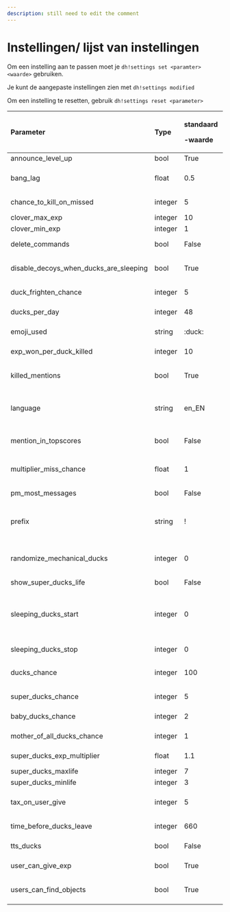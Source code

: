 ```yaml
---
description: still need to edit the comment
---
```


# Instellingen/ lijst van instellingen

Om een instelling aan te passen moet je `dh!settings set <paramter> <waarde>` gebruiken.

Je kunt de aangepaste instellingen zien met `dh!settings modified`  

Om een instelling te resetten, gebruik `dh!settings reset <parameter>`

<table>
  <thead>
    <tr>
      <th style="text-align:left">Parameter</th>
      <th style="text-align:left">Type</th>
      <th style="text-align:left">
        <p>standaard</p>
        <p>-waarde</p>
      </th>
      <th style="text-align:left">uitleg</th>
    </tr>
  </thead>
  <tbody>
    <tr>
      <td style="text-align:left">announce_level_up</td>
      <td style="text-align:left">bool</td>
      <td style="text-align:left">True</td>
      <td style="text-align:left">Toggle the level up/down announcements</td>
    </tr>
    <tr>
      <td style="text-align:left">bang_lag</td>
      <td style="text-align:left">float</td>
      <td style="text-align:left">0.5</td>
      <td style="text-align:left">Time in seconds between a hunter&#x2019;s shot and what happens. This
        can be disabled by setting it to 0.</td>
    </tr>
    <tr>
      <td style="text-align:left">chance_to_kill_on_missed</td>
      <td style="text-align:left">integer</td>
      <td style="text-align:left">5</td>
      <td style="text-align:left">Probability in percent that a hunter will kill someone when missing a
        shot</td>
    </tr>
    <tr>
      <td style="text-align:left">clover_max_exp</td>
      <td style="text-align:left">integer</td>
      <td style="text-align:left">10</td>
      <td style="text-align:left">Maximum experience bonus given by a clover</td>
    </tr>
    <tr>
      <td style="text-align:left">clover_min_exp</td>
      <td style="text-align:left">integer</td>
      <td style="text-align:left">1</td>
      <td style="text-align:left">Minimum experience bonus given by a clover</td>
    </tr>
    <tr>
      <td style="text-align:left">delete_commands</td>
      <td style="text-align:left">bool</td>
      <td style="text-align:left">False</td>
      <td style="text-align:left">Anti-flood parameter: delete commands from hunters after execution</td>
    </tr>
    <tr>
      <td style="text-align:left">disable_decoys_when_ducks_are_sleeping</td>
      <td style="text-align:left">bool</td>
      <td style="text-align:left">True</td>
      <td style="text-align:left">Make decoys ineffective when ducks are sleeping (see sleeping_ducks_start
        and sleeping_ducks_stop)</td>
    </tr>
    <tr>
      <td style="text-align:left">duck_frighten_chance</td>
      <td style="text-align:left">integer</td>
      <td style="text-align:left">5</td>
      <td style="text-align:left">Probability in percent that a duck will get afraid and fly off when a
        hunter shoots at him.</td>
    </tr>
    <tr>
      <td style="text-align:left">ducks_per_day</td>
      <td style="text-align:left">integer</td>
      <td style="text-align:left">48</td>
      <td style="text-align:left">Number of ducks that will spawn on a channel each day</td>
    </tr>
    <tr>
      <td style="text-align:left">emoji_used</td>
      <td style="text-align:left">string</td>
      <td style="text-align:left">:duck:</td>
      <td style="text-align:left">Emoji used by the bot if the emoji_ducks setting is enabled</td>
    </tr>
    <tr>
      <td style="text-align:left">exp_won_per_duck_killed</td>
      <td style="text-align:left">integer</td>
      <td style="text-align:left">10</td>
      <td style="text-align:left">Experience points earned by a hunter per killed duck</td>
    </tr>
    <tr>
      <td style="text-align:left">killed_mentions</td>
      <td style="text-align:left">bool</td>
      <td style="text-align:left">True</td>
      <td style="text-align:left">Toggle mentioning people that get shot by other hunters. It can be annoying,
        so you can disable it here.</td>
    </tr>
    <tr>
      <td style="text-align:left">language</td>
      <td style="text-align:left">string</td>
      <td style="text-align:left">en_EN</td>
      <td style="text-align:left">Language used by the bot. Use the format 2letterslanguagecode_2LETTERSCOUNTRYCODE
        (<code>fr_FR</code>, <code>hu_HU</code>, <code>en_US</code>&#x2026;). If
        the language is not found, this will default to English.</td>
    </tr>
    <tr>
      <td style="text-align:left">mention_in_topscores</td>
      <td style="text-align:left">bool</td>
      <td style="text-align:left">False</td>
      <td style="text-align:left">Mention hunters in the topscores (this does NOT send notifications). It
        can break the scoreboard with long names.</td>
    </tr>
    <tr>
      <td style="text-align:left">multiplier_miss_chance</td>
      <td style="text-align:left">float</td>
      <td style="text-align:left">1</td>
      <td style="text-align:left">Change the chance to miss on shooting. A lower value will make hunter
        miss less, a higher value will make hunter miss more.</td>
    </tr>
    <tr>
      <td style="text-align:left">pm_most_messages</td>
      <td style="text-align:left">bool</td>
      <td style="text-align:left">False</td>
      <td style="text-align:left">Send non-essential answers by PM to a hunter (reload, shop&#x2026;)</td>
    </tr>
    <tr>
      <td style="text-align:left">prefix</td>
      <td style="text-align:left">string</td>
      <td style="text-align:left">!</td>
      <td style="text-align:left">Prefix used by the bot. If DuckHunt commands conflict with another bot,
        you can change it here. Regardless of this setting, DuckHunt will always
        react to the prefix dh!</td>
    </tr>
    <tr>
      <td style="text-align:left">randomize_mechanical_ducks</td>
      <td style="text-align:left">integer</td>
      <td style="text-align:left">0</td>
      <td style="text-align:left">3-level parameter. If it&#x2019;s set at 0, a mechanical duck will have
        a set look. If set to 1, his shout will get randomized. At 2, the mechanical
        duck will be indistinguishable from a normal one.</td>
    </tr>
    <tr>
      <td style="text-align:left">show_super_ducks_life</td>
      <td style="text-align:left">bool</td>
      <td style="text-align:left">False</td>
      <td style="text-align:left">Show super ducks life when they aren&#x2019;t killed</td>
    </tr>
    <tr>
      <td style="text-align:left">sleeping_ducks_start</td>
      <td style="text-align:left">integer</td>
      <td style="text-align:left">0</td>
      <td style="text-align:left">Used with sleeping_ducks_stop to define an interval using military time
        hours (24h format) where the ducks won&#x2019;t spawn. The ducks_per_day
        setting will STILL be respected. You must only enter hours in UTC. Example
        : <code>dh!settings set sleeping_ducks_start 22</code>
      </td>
    </tr>
    <tr>
      <td style="text-align:left">sleeping_ducks_stop</td>
      <td style="text-align:left">integer</td>
      <td style="text-align:left">0</td>
      <td style="text-align:left">See sleeping_ducks_start. Example : <code>dh!settings set sleeping_ducks_stop 10</code>
      </td>
    </tr>
    <tr>
      <td style="text-align:left">ducks_chance</td>
      <td style="text-align:left">integer</td>
      <td style="text-align:left">100</td>
      <td style="text-align:left">Probability that a duck that spawns will be a normal duck (this is a weighted
        probability system)</td>
    </tr>
    <tr>
      <td style="text-align:left">super_ducks_chance</td>
      <td style="text-align:left">integer</td>
      <td style="text-align:left">5</td>
      <td style="text-align:left">Probability that a duck that spawns will be a super duck</td>
    </tr>
    <tr>
      <td style="text-align:left">baby_ducks_chance</td>
      <td style="text-align:left">integer</td>
      <td style="text-align:left">2</td>
      <td style="text-align:left">Probability that a duck that spawns will be a baby duck</td>
    </tr>
    <tr>
      <td style="text-align:left">mother_of_all_ducks_chance</td>
      <td style="text-align:left">integer</td>
      <td style="text-align:left">1</td>
      <td style="text-align:left">Probability that a duck that spawns will be a mother of all ducks</td>
    </tr>
    <tr>
      <td style="text-align:left">super_ducks_exp_multiplier</td>
      <td style="text-align:left">float</td>
      <td style="text-align:left">1.1</td>
      <td style="text-align:left">To get experience earned when a hunter kill a superduck, we use the formula</td>
    </tr>
    <tr>
      <td style="text-align:left">super_ducks_maxlife</td>
      <td style="text-align:left">integer</td>
      <td style="text-align:left">7</td>
      <td style="text-align:left">Maximum life of a super duck</td>
    </tr>
    <tr>
      <td style="text-align:left">super_ducks_minlife</td>
      <td style="text-align:left">integer</td>
      <td style="text-align:left">3</td>
      <td style="text-align:left">Minimum life of a super duck</td>
    </tr>
    <tr>
      <td style="text-align:left">tax_on_user_give</td>
      <td style="text-align:left">integer</td>
      <td style="text-align:left">5</td>
      <td style="text-align:left">Percentage of exp that will be taken as a tax when a player uses the send_exp
        command. This can be disabled by setting it to 0.</td>
    </tr>
    <tr>
      <td style="text-align:left">time_before_ducks_leave</td>
      <td style="text-align:left">integer</td>
      <td style="text-align:left">660</td>
      <td style="text-align:left">Time in seconds before a duck leaves of boredom if he isn&#x2019;t killed.</td>
    </tr>
    <tr>
      <td style="text-align:left">tts_ducks</td>
      <td style="text-align:left">bool</td>
      <td style="text-align:left">False</td>
      <td style="text-align:left">Try to speak when ducks appear. Experimental setting.</td>
    </tr>
    <tr>
      <td style="text-align:left">user_can_give_exp</td>
      <td style="text-align:left">bool</td>
      <td style="text-align:left">True</td>
      <td style="text-align:left">Allow users to send each other experience points with the send_exp command.</td>
    </tr>
    <tr>
      <td style="text-align:left">users_can_find_objects</td>
      <td style="text-align:left">bool</td>
      <td style="text-align:left">True</td>
      <td style="text-align:left">Allow users to find objects in bushes. Some objects are trash, some objects
        will benefit the hunter.</td>
    </tr>
  </tbody>
</table>
